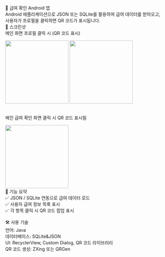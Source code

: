 📱 급여 확인 Android 앱<br>
Android 애플리케이션으로 JSON 또는 SQLite를 활용하여 급여 데이터를 받아오고, 사용자가 프로필을 클릭하면 QR 코드가 표시됩니다.
<br>
📸 스크린샷<br>
메인 화면	프로필 클릭 시 (QR 코드 표시)<br>

<img src="https://github.com/user-attachments/assets/c3033ea9-f0fc-451e-a13a-52a180d904d2" width="200"/>	
<img src="https://github.com/user-attachments/assets/fb78db78-0517-44b7-b143-5a1c3e9b3ec9" width="200"/>

<br> 메인 급여 확인 화면	클릭 시 QR 코드 표시됨<br>

<img src="https://github.com/user-attachments/assets/0865c3a0-69b2-457f-b889-6ab7194f11c4" width="200"/>
<br>
📂 기능 요약<br>
✅ JSON / SQLite 연동으로 급여 데이터 로드<br>
✅ 사용자 급여 정보 목록 표시<br>
✅ 각 항목 클릭 시 QR 코드 팝업 표시<br>
<br>
🛠️ 사용 기술<br>
언어: Java <br>
데이터베이스: SQLite&JSON<br> 
UI: RecyclerView, Custom Dialog, QR 코드 라이브러리<br>
QR 코드 생성: ZXing 또는 QRGen<br>
<br>


